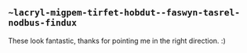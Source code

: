 ## `~lacryl-migpem-tirfet-hobdut--faswyn-tasrel-nodbus-findux`
These look fantastic, thanks for pointing me in the right direction. :)